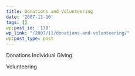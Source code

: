 ```yaml
---
title: Donations and Volunteering
date: '2007-11-10'
tags: []
wp:post_id: '170'
wp_link: "/2007/11/donations-and-volunteering/"
wp:post_type: post
---
```


Donations Individual Giving

Volunteering

